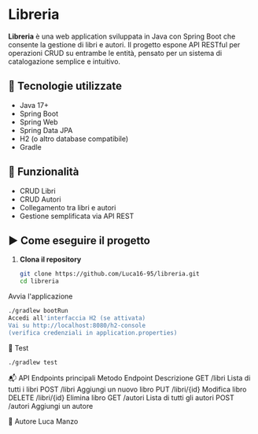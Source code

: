 # Libreria

**Libreria** è una web application sviluppata in Java con Spring Boot che consente la gestione di libri e autori. Il progetto espone API RESTful per operazioni CRUD su entrambe le entità, pensato per un sistema di catalogazione semplice e intuitivo.

## 🚀 Tecnologie utilizzate

- Java 17+
- Spring Boot
- Spring Web
- Spring Data JPA
- H2 (o altro database compatibile)
- Gradle


## 📌 Funzionalità

- CRUD Libri
- CRUD Autori
- Collegamento tra libri e autori
- Gestione semplificata via API REST

## ▶️ Come eseguire il progetto

1. **Clona il repository**
   ```bash
   git clone https://github.com/Luca16-95/libreria.git
   cd libreria
   ```
Avvia l'applicazione

```bash
./gradlew bootRun
Accedi all'interfaccia H2 (se attivata)
Vai su http://localhost:8080/h2-console
(verifica credenziali in application.properties)
```

🧪 Test
```bash
./gradlew test
```
📬 API Endpoints principali
Metodo	Endpoint	Descrizione
GET	/libri	Lista di tutti i libri
POST	/libri	Aggiungi un nuovo libro
PUT	/libri/{id}	Modifica libro
DELETE	/libri/{id}	Elimina libro
GET	/autori	Lista di tutti gli autori
POST	/autori	Aggiungi un autore

👤 Autore
Luca Manzo
